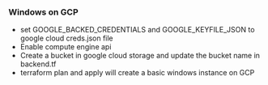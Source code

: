### Windows on GCP

- set GOOGLE_BACKED_CREDENTIALS and GOOGLE_KEYFILE_JSON to google cloud creds.json file
- Enable compute engine api
- Create a bucket in google cloud storage and update the bucket name in backend.tf
- terraform plan and apply will create a basic windows instance on GCP
